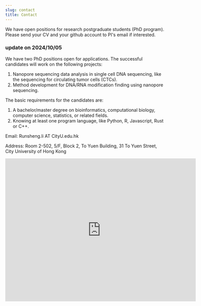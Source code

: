 ```yaml
---
slug: contact
title: Contact
---
```


We have open positions for research postgraduate students (PhD program). Please send your CV and your github account to PI's email if interested. 

### update on 2024/10/05
We have two PhD positions open for applications. The successful candidates will work on the following projects:
1. Nanopore sequencing data analysis in single cell DNA sequencing, like the sequencing for circulating tumor cells (CTCs). 
2. Method development for DNA/RNA modification finding using nanopore sequencing. 

The basic requirements for the candidates are:
1. A bachelor/master degree on bioinformatics, computational biology, computer science, statistics, or related fields.
2. Knowing at least one program language, like Python, R, Javascript, Rust or C++.

Email: Runsheng.li AT CityU.edu.hk

Address: Room 2-502, 5/F, Block 2, To Yuen Building, 31 To Yuen Street, City University of Hong Kong

<iframe src="https://www.google.com/maps/embed?pb=!1m18!1m12!1m3!1d1845.2404089602!2d114.17386142178292!3d22.335466751335726!2m3!1f0!2f0!3f0!3m2!1i1024!2i768!4f13.1!3m3!1m2!1s0x3404073403024ca9%3A0xc9fb4a53eb170d61!2sCityU%20To%20Yuen%20Building!5e0!3m2!1sen!2shk!4v1670435552708!5m2!1sen!2shk" width="600" height="450" style="border:0;" allowfullscreen="" loading="lazy" referrerpolicy="no-referrer-when-downgrade"></iframe>
